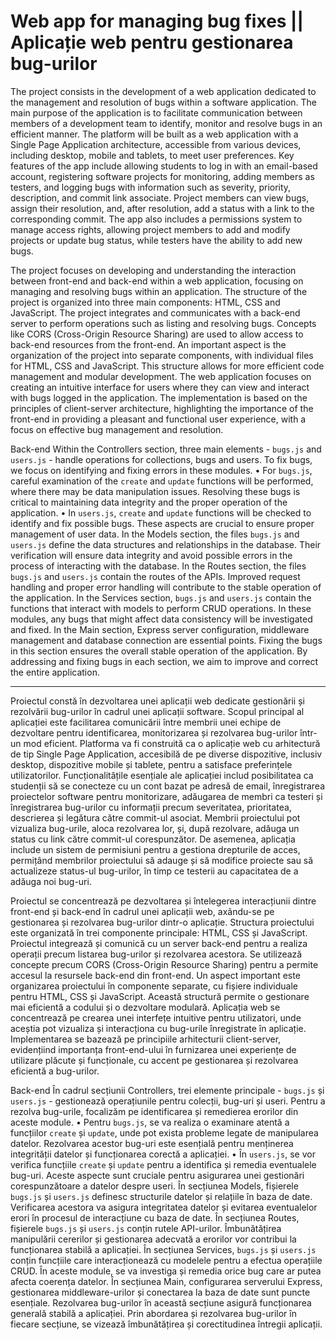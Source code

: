 # Web app for managing bug fixes || Aplicație web pentru gestionarea bug-urilor

The project consists in the development of a web application dedicated to the management and resolution of bugs within a software application. The main purpose of the application is to facilitate communication between members of a development team to identify, monitor and resolve bugs in an efficient manner. The platform will be built as a web application with a Single Page Application architecture, accessible from various devices, including desktop, mobile and tablets, to meet user preferences. Key features of the app include allowing students to log in with an email-based account, registering software projects for monitoring, adding members as testers, and logging bugs with information such as severity, priority, description, and commit link associate. Project members can view bugs, assign their resolution, and, after resolution, add a status with a link to the corresponding commit. The app also includes a permissions system to manage access rights, allowing project members to add and modify projects or update bug status, while testers have the ability to add new bugs.

The project focuses on developing and understanding the interaction between front-end and back-end within a web application, focusing on managing and resolving bugs within an application.
The structure of the project is organized into three main components: HTML, CSS and JavaScript. The project integrates and communicates with a back-end server to perform operations such as listing and resolving bugs. Concepts like CORS (Cross-Origin Resource Sharing) are used to allow access to back-end resources from the front-end. An important aspect is the organization of the project into separate components, with individual files for HTML, CSS and JavaScript. This structure allows for more efficient code management and modular development.
The web application focuses on creating an intuitive interface for users where they can view and interact with bugs logged in the application. The implementation is based on the principles of client-server architecture, highlighting the importance of the front-end in providing a pleasant and functional user experience, with a focus on effective bug management and resolution.

Back-end
Within the Controllers section, three main elements - `bugs.js` and `users.js` - handle operations for collections, bugs and users. To fix bugs, we focus on identifying and fixing errors in these modules.
• For `bugs.js`, careful examination of the `create` and `update` functions will be performed, where there may be data manipulation issues. Resolving these bugs is critical to maintaining data integrity and the proper operation of the application.
• In `users.js`, `create` and `update` functions will be checked to identify and fix possible bugs. These aspects are crucial to ensure proper management of user data.
In the Models section, the files `bugs.js` and `users.js` define the data structures and relationships in the database. Their verification will ensure data integrity and avoid possible errors in the process of interacting with the database.
In the Routes section, the files `bugs.js` and `users.js` contain the routes of the APIs. Improved request handling and proper error handling will contribute to the stable operation of the application.
In the Services section, `bugs.js` and `users.js` contain the functions that interact with models to perform CRUD operations. In these modules, any bugs that might affect data consistency will be investigated and fixed.
In the Main section, Express server configuration, middleware management and database connection are essential points. Fixing the bugs in this section ensures the overall stable operation of the application.
By addressing and fixing bugs in each section, we aim to improve and correct the entire application.

 *******************************************************

Proiectul constă în dezvoltarea unei aplicații web dedicate gestionării și rezolvării bug-urilor în cadrul unei aplicații software. Scopul principal al aplicației este facilitarea comunicării între membrii unei echipe de dezvoltare pentru identificarea, monitorizarea și rezolvarea bug-urilor într-un mod eficient. Platforma va fi construită ca o aplicație web cu arhitectură de tip Single Page Application, accesibilă de pe diverse dispozitive, inclusiv desktop, dispozitive mobile și tablete, pentru a satisface preferințele utilizatorilor. Funcționalitățile esențiale ale aplicației includ posibilitatea ca studenții să se conecteze cu un cont bazat pe adresă de email, înregistrarea proiectelor software pentru monitorizare, adăugarea de membri ca testeri și înregistrarea bug-urilor cu informații precum severitatea, prioritatea, descrierea și legătura către commit-ul asociat. Membrii proiectului pot vizualiza bug-urile, aloca rezolvarea lor, și, după rezolvare, adăuga un status cu link către commit-ul corespunzător. De asemenea, aplicația include un sistem de permisiuni pentru a gestiona drepturile de acces, permițând membrilor proiectului să adauge și să modifice proiecte sau să actualizeze status-ul bug-urilor, în timp ce testerii au capacitatea de a adăuga noi bug-uri. 

Proiectul se concentrează pe dezvoltarea și întelegerea interacțiunii dintre front-end și back-end în cadrul unei aplicații web, axându-se pe gestionarea și rezolvarea bug-urilor dintr-o aplicație.
Structura proiectului este organizată în trei componente principale: HTML, CSS și JavaScript. Proiectul integrează și comunică cu un server back-end pentru a realiza operații precum listarea bug-urilor și rezolvarea acestora. Se utilizează concepte precum CORS (Cross-Origin Resource Sharing) pentru a permite accesul la resursele back-end din front-end. Un aspect important este organizarea proiectului în componente separate, cu fișiere individuale pentru HTML, CSS și JavaScript. Această structură permite o gestionare mai eficientă a codului și o dezvoltare modulară.
Aplicația web se concentrează pe crearea unei interfețe intuitive pentru utilizatori, unde aceștia pot vizualiza și interacționa cu bug-urile înregistrate în aplicație. Implementarea se bazează pe principiile arhitecturii client-server, evidențiind importanța front-end-ului în furnizarea unei experiențe de utilizare plăcute și funcționale, cu accent pe gestionarea și rezolvarea eficientă a bug-urilor.

Back-end
În cadrul secțiunii Controllers, trei elemente principale - `bugs.js` și `users.js` - gestionează operațiunile pentru colecții, bug-uri și useri. Pentru a rezolva bug-urile, focalizăm pe identificarea și remedierea erorilor din aceste module.
•	Pentru `bugs.js`, se va realiza o examinare atentă a funcțiilor `create` și `update`, unde pot exista probleme legate de manipularea datelor. Rezolvarea acestor bug-uri este esențială pentru menținerea integrității datelor și funcționarea corectă a aplicației.
•	În `users.js`, se vor verifica funcțiile `create` și `update` pentru a identifica și remedia eventualele bug-uri. Aceste aspecte sunt cruciale pentru asigurarea unei gestionări corespunzătoare a datelor despre useri.
În secțiunea Models, fișierele `bugs.js` și `users.js` definesc structurile datelor și relațiile în baza de date. Verificarea acestora va asigura integritatea datelor și evitarea eventualelor erori în procesul de interacțiune cu baza de date.
În secțiunea Routes, fișierele `bugs.js` și `users.js` conțin rutele API-urilor. Îmbunătățirea manipulării cererilor și gestionarea adecvată a erorilor vor contribui la funcționarea stabilă a aplicației.
În secțiunea Services, `bugs.js` și `users.js` conțin funcțiile care interacționează cu modelele pentru a efectua operațiile CRUD. În aceste module, se va investiga și remedia orice bug care ar putea afecta coerența datelor.
În secțiunea Main, configurarea serverului Express, gestionarea middleware-urilor și conectarea la baza de date sunt puncte esențiale. Rezolvarea bug-urilor în această secțiune asigură funcționarea generală stabilă a aplicației.
Prin abordarea și rezolvarea bug-urilor în fiecare secțiune, se vizează îmbunătățirea și corectitudinea întregii aplicații.
